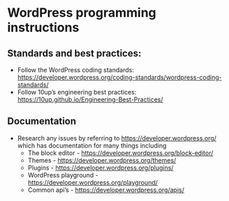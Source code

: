 # WordPress programming instructions

## Standards and best practices:
- Follow the WordPress coding standards: https://developer.wordpress.org/coding-standards/wordpress-coding-standards/
- Follow 10up’s engineering best practices: https://10up.github.io/Engineering-Best-Practices/

## Documentation
- Research any issues by referring to https://developer.wordpress.org/ which has documentation for many things including
  - The block editor - https://developer.wordpress.org/block-editor/ 
  - Themes - https://developer.wordpress.org/themes/ 
  - Plugins - https://developer.wordpress.org/plugins/ 
  - WordPress playground - https://developer.wordpress.org/playground/ 
  - Common api’s - https://developer.wordpress.org/apis/ 


